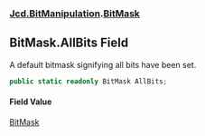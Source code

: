 ### [Jcd.BitManipulation](Jcd.BitManipulation.md 'Jcd.BitManipulation').[BitMask](Jcd.BitManipulation.BitMask.md 'Jcd.BitManipulation.BitMask')

## BitMask.AllBits Field

A default bitmask signifying all bits have been set.

```csharp
public static readonly BitMask AllBits;
```

#### Field Value
[BitMask](Jcd.BitManipulation.BitMask.md 'Jcd.BitManipulation.BitMask')
